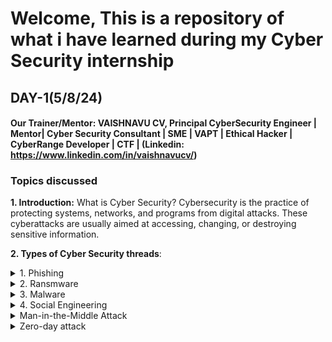 # Welcome, This is a repository of what i have learned during my Cyber Security internship

## DAY-1(5/8/24)
#### Our Trainer/Mentor: VAISHNAVU CV, Principal CyberSecurity Engineer | Mentor| Cyber Security Consultant | SME | VAPT | Ethical Hacker | CyberRange Developer | CTF | (Linkedin: https://www.linkedin.com/in/vaishnavucv/)
### Topics discussed
__1. Introduction:__ What is Cyber Security?
Cybersecurity is the practice of protecting systems, networks, and programs from digital attacks. These cyberattacks are usually aimed at accessing, changing, or destroying sensitive information.

__2. Types of Cyber Security threads__: 
<details>
   <summary>1. Phishing</summary>
   <p>Content 1 Content 1 Content 1 Content 1 Content 1</p>
</details>
<details>
   <summary>2. Ransmware</summary>
   <p>Content 1 Content 1 Content 1 Content 1 Content 1</p>
</details>
<details>
   <summary>3. Malware</summary>
   <p>Content 1 Content 1 Content 1 Content 1 Content 1</p>
</details>                             
<details>
   <summary>4. Social Engineering</summary>
   <p>Content 1 Content 1 Content 1 Content 1 Content 1</p>
</details>                             
<details>
   <summary>Man-in-the-Middle Attack</summary>
   <p>When criminals interrupt the traffic between a two-party transaction.</p>
</details>                 
<details>
   <summary>Zero-day attack</summary>
   <p>Content 1 Content 1 Content 1 Content 1 Content 1</p>
</details>            
                    




   




